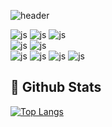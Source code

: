 ![header](https://capsule-render.vercel.app/api?type=waving&color=gradient&height=300&section=header&text=Good%20to%20see%20you%20%F0%9F%A4%97)

![js](https://img.shields.io/badge/Java-ED8B00?style=for-the-badge&logo=openjdk&logoColor=white)
![js](https://img.shields.io/badge/Spring-6DB33F?style=for-the-badge&logo=spring&logoColor=white)
![js](https://img.shields.io/badge/Spring_Security-6DB33F?style=for-the-badge&logo=Spring-Security&logoColor=white)
<br>
![js](https://img.shields.io/badge/MariaDB-003545?style=for-the-badge&logo=mariadb&logoColor=white)
![js](https://img.shields.io/badge/MySQL-005C84?style=for-the-badge&logo=mysql&logoColor=white)
<br>
![js](https://img.shields.io/badge/HTML5-E34F26?style=for-the-badge&logo=html5&logoColor=white)
![js](https://img.shields.io/badge/CSS3-1572B6?style=for-the-badge&logo=css3&logoColor=white)
![js](https://img.shields.io/badge/JavaScript-F7DF1E?style=for-the-badge&logo=JavaScript&logoColor=white)
![js](https://img.shields.io/badge/GIT-E44C30?style=for-the-badge&logo=git&logoColor=white)

## 🤔 Github Stats
  [![Top Langs](https://github-readme-stats.vercel.app/api/top-langs/?username=EunKyu00)](https://github.com/anuraghazra/github-readme-stats)
